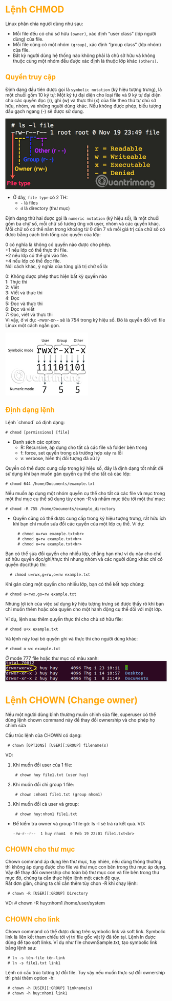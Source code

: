 <h1 style="color:orange">Lệnh CHMOD</h1>
Linux phân chia người dùng như sau:

- Mỗi file đều có chủ sở hữu `(owner)`, xác định “user class” (lớp người dùng) của file. 
- Mỗi file cũng có một nhóm `(group)`, xác định “group class” (lớp nhóm) của file. 
- Bất kỳ người dùng hệ thống nào không phải là chủ sở hữu và không thuộc cùng một nhóm đều được xác định là thuộc lớp khác `(others)`.
<h2 style="color:orange">Quyền truy cập</h2>

Định dạng đầu tiên được gọi là `symbolic notation` (ký hiệu tượng trưng), ​​là một chuỗi gồm 10 ký tự: Một ký tự đại diện cho loại file và 9 ký tự đại diện cho các quyền đọc (r), ghi (w) và thực thi (x) của file theo thứ tự chủ sở hữu, nhóm, và những người dùng khác. Nếu không được phép, biểu tượng dấu gạch ngang (-) sẽ được sử dụng.

![chmod](../img/chmod1.jpg)
- Ở đây, `file type` có 2 TH:
     - `-` là files
     - `d` là directory (thư mục)

Định dạng thứ hai được gọi là `numeric notation` (ký hiệu số), là một chuỗi gồm ba chữ số, mỗi chữ số tương ứng với user, nhóm và các quyền khác. Mỗi chữ số có thể nằm trong khoảng từ 0 đến 7 và mỗi giá trị của chữ số có được bằng cách tính tổng các quyền của lớp:

0 có nghĩa là không có quyền nào được cho phép.<br>
+1 nếu lớp có thể thực thi file.<br>
+2 nếu lớp có thể ghi vào file.<br>
+4 nếu lớp có thể đọc file.<br>
Nói cách khác, ý nghĩa của từng giá trị chữ số là:

0: Không được phép thực hiện bất kỳ quyền nào<br>
1: Thực thi<br>
2: Viết<br>
3: Viết và thực thi<br>
4: Đọc<br>
5: Đọc và thực thi<br>
6: Đọc và viết<br>
7: Đọc, viết và thực thi<br>
Vì vậy, ở ví dụ: -rwxr-xr-- sẽ là 754 trong ký hiệu số. Đó là quyền đối với file Linux một cách ngắn gọn.

![chmod2](../img/chmod2.jpg)
<h2 style="color:orange">Định dạng lệnh</h2>
Lệnh `chmod` có định dạng:

    # chmod [permissions] [file]

- Danh sách các option: 
     - R: Recursive, áp dụng cho tất cả các file và folder bên trong
     - f: force, set quyền trong cả trường hợp xảy ra lỗi
     - v: verbose, hiển thị đối tượng đã xử lý

Quyền có thể được cung cấp trong ký hiệu số, đây là định dạng tốt nhất để sử dụng khi bạn muốn gán quyền cụ thể cho tất cả các lớp:

    # chmod 644 /home/Documents/example.txt
Nếu muốn áp dụng một nhóm quyền cụ thể cho tất cả các file và mục trong một thư mục cụ thể sử dụng tùy chọn -R và nhắm mục tiêu tới một thư mục:

    # chmod -R 755 /home/Documents/example_directory
- Quyền cũng có thể được cung cấp trong ký hiệu tượng trưng, ​​rất hữu ích khi bạn chỉ muốn sửa đổi các quyền của một lớp cụ thể. Ví dụ:

        # chmod u=rwx example.txt<br>
        # chmod g=rw example.txt<br>
        # chmod o=rw example.txt<br>
Bạn có thể sửa đổi quyền cho nhiều lớp, chẳng hạn như ví dụ này cho chủ sở hữu quyền đọc/ghi/thực thi nhưng nhóm và các người dùng khác chỉ có quyền đọc/thực thi:

      # chmod u=rwx,g=rw,o=rw example.txt
Khi gán cùng một quyền cho nhiều lớp, bạn có thể kết hợp chúng:

    # chmod u=rwx,go=rw example.txt
Nhưng lợi ích của việc sử dụng ký hiệu tượng trưng sẽ được thấy rõ khi bạn chỉ muốn thêm hoặc xóa quyền cho một hành động cụ thể đối với một lớp.

Ví dụ, lệnh sau thêm quyền thực thi cho chủ sở hữu file:

    # chmod u+x example.txt
Và lệnh này loại bỏ quyền ghi và thực thi cho người dùng khác:

    # chmod o-wx example.txt

Ở mode 777 file hoặc thư mục có màu xanh:
![chmod3](../img/chmod3.png)
<h1 style="color:orange">Lệnh CHOWN (Change owner)</h1>
Nếu một người dùng bình thường muốn chỉnh sửa file, superuser có thể dùng lệnh chown command này để thay đổi ownership và cho phép họ chỉnh sửa

Cấu trúc lệnh của CHOWN có dạng:

     # chown [OPTIONS] [USER][:GROUP] filename(s)
VD:
1. Khi muốn đổi user của 1 file:
     
        # chown huy file1.txt (user huy)
2. Khi muốn đổi chỉ group 1 file:
        
        # chown :nhom1 file1.txt (group nhom1)
3. Khi muốn đổi cả user và group:
       
        # chown huy:nhom1 file1.txt
- Để kiểm tra owner và group 1 file gõ: ls -l sẽ trả ra kết quả. VD:<br>

      -rw-r--r--  1 huy nhom1  0 Feb 19 22:01 file1.txt<br>
<h2 style="color:orange">CHOWN cho thư mục</h2>
Chown command áp dụng lên thư mục, tuy nhiên, nếu dùng thông thường thì không áp dụng được cho file và thư mục con bên trong thư mục áp dụng. Vậy để thay đổi ownership cho toàn bộ thư mục con và file bên trong thư mục đó, chúng ta cần thực hiện lệnh một cách đệ quy.<br>
Rất đơn giản, chúng ta chỉ cần thêm tùy chọn -R khi chạy lệnh:
   
     # chown -R [USER][:GROUP] Directory
VD: 
     # chown -R huy:nhom1 /home/user/system
<h2 style="color:orange">CHOWN cho link</h2>
Chown command có thể được dùng trên symbolic link và soft link. Symbolic link là liên kết tham chiếu tới vị trí file gốc vật lý đã tồn tại. Lệnh ln được dùng để tạo soft links. Ví dụ như file chownSample.txt, tạo symbolic link bằng lệnh sau:

     # ln -s tên-file tên-link
     # ln -s file1.txt link1
Lệnh có cấu trúc tương tự đổi file. Tuy vậy nếu muốn thực sự đổi ownership thì phải thêm option -h:

     # chown -h [USER][:GROUP] linkname(s)
     # chown -h huy:nhom1 link1
